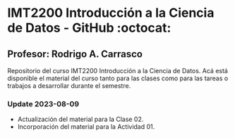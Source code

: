 # IMT2200 Introducción a la Ciencia de Datos - GitHub :octocat:
## Profesor: Rodrigo A. Carrasco

Repositorio del curso IMT2200 Introducción a la Ciencia de Datos. 
Acá está disponible el material del curso tanto para las clases como para las tareas o trabajos a desarrollar durante el semestre.

### Update 2023-08-09
- Actualización del material para la Clase 02.
- Incorporación del material para la Actividad 01.
